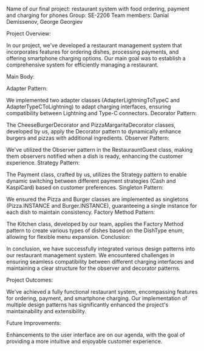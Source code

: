 Name of our final project: restaurant system with food ordering, payment and charging for phones
Group: SE-2206
Team members: Danial Demissenov, George Georgiev

Project Overview:

In our project, we've developed a restaurant management system that incorporates features for ordering dishes, processing payments, and offering smartphone charging options. Our main goal was to establish a comprehensive system for efficiently managing a restaurant.

Main Body:

Adapter Pattern:

We implemented two adapter classes (AdapterLightningToTypeC and AdapterTypeCToLightning) to adapt charging interfaces, ensuring compatibility between Lightning and Type-C connectors.
Decorator Pattern:

The CheeseBurgerDecorator and PizzaMargaritaDecorator classes, developed by us, apply the Decorator pattern to dynamically enhance burgers and pizzas with additional ingredients.
Observer Pattern:

We've utilized the Observer pattern in the RestaurauntGuest class, making them observers notified when a dish is ready, enhancing the customer experience.
Strategy Pattern:

The Payment class, crafted by us, utilizes the Strategy pattern to enable dynamic switching between different payment strategies (Cash and KaspiCard) based on customer preferences.
Singleton Pattern:

We ensured the Pizza and Burger classes are implemented as singletons (Pizza.INSTANCE and Burger.INSTANCE), guaranteeing a single instance for each dish to maintain consistency.
Factory Method Pattern:

The Kitchen class, developed by our team, applies the Factory Method pattern to create various types of dishes based on the DishType enum, allowing for flexible menu expansion.
Conclusion:

In conclusion, we have successfully integrated various design patterns into our restaurant management system. We encountered challenges in ensuring seamless compatibility between different charging interfaces and maintaining a clear structure for the observer and decorator patterns.

Project Outcomes:

We've achieved a fully functional restaurant system, encompassing features for ordering, payment, and smartphone charging.
Our implementation of multiple design patterns has significantly enhanced the project's maintainability and extensibility.

Future Improvements:

Enhancements to the user interface are on our agenda, with the goal of providing a more intuitive and enjoyable customer experience.
